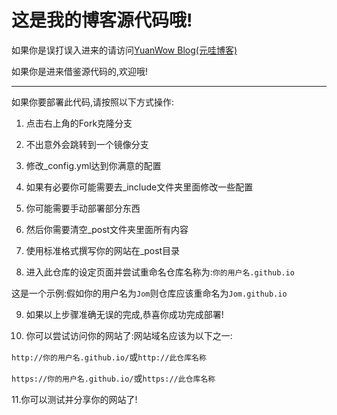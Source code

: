 # 这是我的博客源代码哦!

如果你是误打误入进来的请访问[YuanWow Blog(元哇博客)](https://2980077544.github.io/)

如果你是进来借鉴源代码的,欢迎哦!

***

如果你要部署此代码,请按照以下方式操作:

1. 点击右上角的Fork克隆分支

2. 不出意外会跳转到一个镜像分支

3. 修改_config.yml达到你满意的配置

4. 如果有必要你可能需要去_include文件夹里面修改一些配置

5. 你可能需要手动部署部分东西

6. 然后你需要清空_post文件夹里面所有内容

7. 使用标准格式撰写你的网站在_post目录

8. 进入此仓库的设定页面并尝试重命名仓库名称为:`你的用户名.github.io`

 这是一个示例:假如你的用户名为`Jom`则仓库应该重命名为`Jom.github.io`

9. 如果以上步骤准确无误的完成,恭喜你成功完成部署!

10. 你可以尝试访问你的网站了:网站域名应该为以下之一:

 `http://你的用户名.github.io/`或`http://此仓库名称`

 `https://你的用户名.github.io/`或`https://此仓库名称`

11.你可以测试并分享你的网站了!
